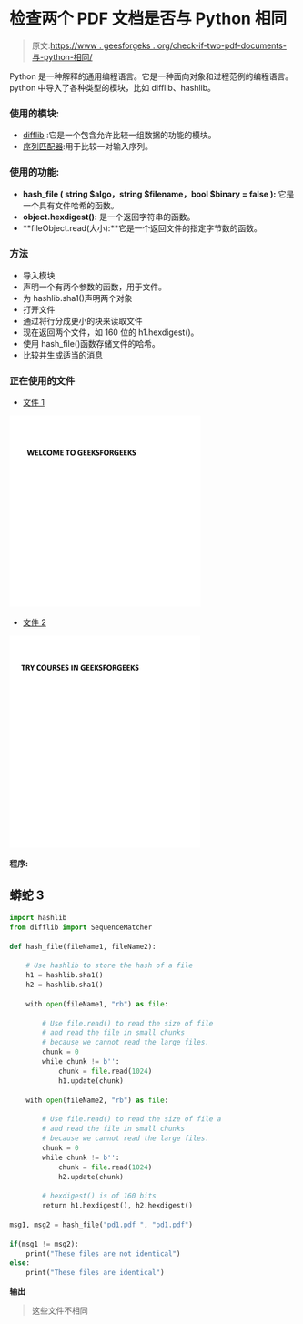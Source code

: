 # 检查两个 PDF 文档是否与 Python 相同

> 原文:[https://www . geesforgeks . org/check-if-two-pdf-documents-与-python-相同/](https://www.geeksforgeeks.org/check-if-two-pdf-documents-are-identical-with-python/)

Python 是一种解释的通用编程语言。它是一种面向对象和过程范例的编程语言。python 中导入了各种类型的模块，比如 difflib、hashlib。

### 使用的模块:

*   [difflib](https://www.geeksforgeeks.org/python-find-close-matches-input-string-list/) :它是一个包含允许比较一组数据的功能的模块。
*   [序列匹配器](https://www.geeksforgeeks.org/sequencematcher-in-python-for-longest-common-substring/):用于比较一对输入序列。

### 使用的功能:

*   **hash_file ( string $algo，string $filename，bool $binary = false ):** 它是一个具有文件哈希的函数。
*   **object.hexdigest():** 是一个返回字符串的函数。
*   **fileObject.read(大小):**它是一个返回文件的指定字节数的函数。

### 方法

*   导入模块
*   声明一个有两个参数的函数，用于文件。
*   为 hashlib.sha1()声明两个对象
*   打开文件
*   通过将行分成更小的块来读取文件
*   现在返回两个文件，如 160 位的 h1.hexdigest()。
*   使用 hash_file()函数存储文件的哈希。
*   比较并生成适当的消息

### 正在使用的文件

*   [文件 1](https://drive.google.com/file/d/1mXx8H4RrRH-GNWyWSxWhgL3dSIhlgEsU/view?usp=sharing)

![comapre pdf 1](img/4d0f4308234cedaad813d48f057fa7a3.png)

*   [文件 2](https://drive.google.com/file/d/1rsZhIpLVxttJuE5HvcHBcvjni7iYtbZD/view?usp=sharing)

![](img/753e75f01a787a021d8aa4aa46c472aa.png)

**程序:**

## 蟒蛇 3

```py
import hashlib
from difflib import SequenceMatcher

def hash_file(fileName1, fileName2):

    # Use hashlib to store the hash of a file
    h1 = hashlib.sha1()
    h2 = hashlib.sha1()

    with open(fileName1, "rb") as file:

        # Use file.read() to read the size of file
        # and read the file in small chunks
        # because we cannot read the large files.
        chunk = 0
        while chunk != b'':
            chunk = file.read(1024)
            h1.update(chunk)

    with open(fileName2, "rb") as file:

        # Use file.read() to read the size of file a
        # and read the file in small chunks
        # because we cannot read the large files.
        chunk = 0
        while chunk != b'':
            chunk = file.read(1024)
            h2.update(chunk)

        # hexdigest() is of 160 bits
        return h1.hexdigest(), h2.hexdigest()

msg1, msg2 = hash_file("pd1.pdf ", "pd1.pdf")

if(msg1 != msg2):
    print("These files are not identical")
else:
    print("These files are identical")
```

**输出**

> 这些文件不相同